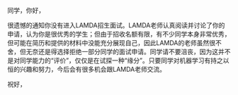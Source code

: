 同学，你好，
 
很遗憾的通知你没有进入LAMDA招生面试。LAMDA老师认真阅读并讨论了你的申请，认为你是很优秀的学生；但由于招收名额有限，有不少同学本身非常优秀，但可能在简历和提供的材料中没能充分展现自己，因此LAMDA的老师虽然很不舍，但无奈还是得选择拒绝一部分同学的面试申请。同学请不要沮丧，因为这并不是对同学能力的“评价”，仅仅是在试探一种“缘分”。只要同学对机器学习有持之以恒的兴趣和努力，今后会有很多机会跟LAMDA老师交流。
 
祝好，
